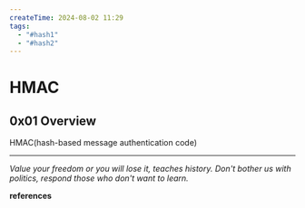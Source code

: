 ```yaml
---
createTime: 2024-08-02 11:29
tags:
  - "#hash1"
  - "#hash2"
---
```


# HMAC

## 0x01 Overview

HMAC(hash-based message authentication code)

---
*Value your freedom or you will lose it, teaches history. Don't bother us with politics, respond those who don't want to learn.*

**references**

